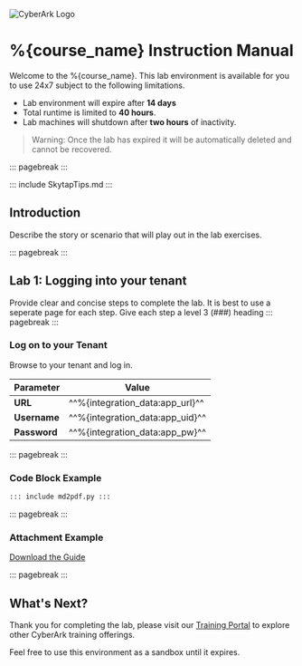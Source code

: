 ![CyberArk Logo](https://www.cyberark.com/wp-content/uploads/2024/10/cyberark-logo.svg)

# %{course_name} Instruction Manual

Welcome to the %{course_name}.  This lab environment is available for you to use 24x7 subject to the following limitations.

- Lab environment will expire after **14 days**
- Total runtime is limited to **40 hours**.
- Lab machines will shutdown after **two hours** of inactivity.

>Warning: Once the lab has expired it will be automatically deleted and cannot be recovered.

::: pagebreak :::

::: include SkytapTips.md :::

## Introduction
Describe the story or scenario that will play out in the lab exercises.

::: pagebreak :::

## Lab 1:  Logging into your tenant
Provide clear and concise steps to complete the lab.  It is best to use a seperate page for each step.  Give each step a level 3 (###) heading
::: pagebreak :::

### Log on to your Tenant
Browse to your tenant and log in.

|   Parameter  | Value                           |
|--------------|---------------------------------|
| **URL**      | ^^%{integration_data:app_url}^^ |
| **Username** | ^^%{integration_data:app_uid}^^ |
| **Password** | ^^%{integration_data:app_pw}^^  |

::: pagebreak :::

### Code Block Example
```python
::: include md2pdf.py :::
```

::: pagebreak :::

### Attachment Example
[Download the Guide](./LabGuide.pdf)

::: pagebreak :::

## What's Next?

Thank you for completing the lab, please visit our [Training Portal](https://training.cyberark.com) to explore other CyberArk training offerings. 

Feel free to use this environment as a sandbox until it expires.